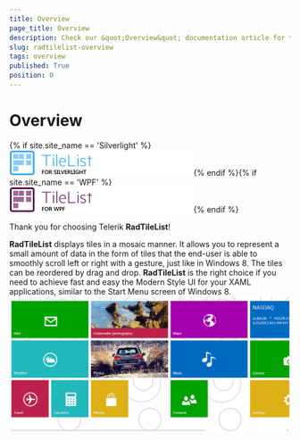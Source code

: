 ```yaml
---
title: Overview
page_title: Overview
description: Check our &quot;Overview&quot; documentation article for the RadTileList WPF control.
slug: radtilelist-overview
tags: overview
published: True
position: 0
---
```


# Overview



{% if site.site_name == 'Silverlight' %}
![Rad Tile List Overview image help SL](images/RadTileList_Overview_image_help_SL.png){% endif %}{% if site.site_name == 'WPF' %}
![Rad Tile List Overview image help WPF](images/RadTileList_Overview_image_help_WPF.png){% endif %}

Thank you for choosing Telerik __RadTileList__!

__RadTileList__ displays tiles in a mosaic manner. It allows you to represent a small amount of data in the form of tiles that the end-user is able to smoothly scroll left or right with a gesture, just like in Windows 8. The tiles can be reordered by drag and drop. __RadTileList__ is the right choice if you need to achieve fast and easy the Modern Style UI for your XAML applications, similar to the Start Menu screen of Windows 8.
![Rad Tile List Overview image help](images/RadTileList_Overview_image_help.png)
